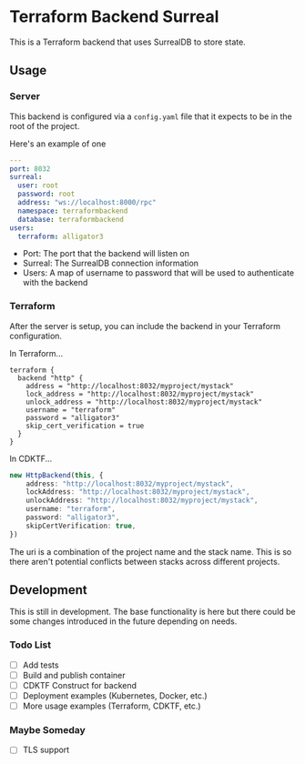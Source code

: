 # Terraform Backend Surreal
This is a Terraform backend that uses SurrealDB to store state.

## Usage
### Server
This backend is configured via a `config.yaml` file that it expects to be in the root of the project.

Here's an example of one
    
```yaml
---
port: 8032
surreal:
  user: root
  password: root
  address: "ws://localhost:8000/rpc"
  namespace: terraformbackend
  database: terraformbackend
users:
  terraform: alligator3
```

* Port: The port that the backend will listen on
* Surreal: The SurrealDB connection information
* Users: A map of username to password that will be used to authenticate with the backend

### Terraform
After the server is setup, you can include the backend in your Terraform configuration.

In Terraform...
```hcl
terraform {
  backend "http" {
    address = "http://localhost:8032/myproject/mystack"
    lock_address = "http://localhost:8032/myproject/mystack"
    unlock_address = "http://localhost:8032/myproject/mystack"
    username = "terraform"
    password = "alligator3"
    skip_cert_verification = true
  }
}
```

In CDKTF...
```typescript
new HttpBackend(this, {
    address: "http://localhost:8032/myproject/mystack",
    lockAddress: "http://localhost:8032/myproject/mystack",
    unlockAddress: "http://localhost:8032/myproject/mystack",
    username: "terraform",
    password: "alligator3",
    skipCertVerification: true,
})
```

The uri is a combination of the project name and the stack name. This is so there aren't potential conflicts between stacks across different projects.

## Development
This is still in development. The base functionality is here but there could be some changes introduced in the future depending on needs.

### Todo List
- [ ] Add tests
- [ ] Build and publish container
- [ ] CDKTF Construct for backend
- [ ] Deployment examples (Kubernetes, Docker, etc.)
- [ ] More usage examples (Terraform, CDKTF, etc.)

### Maybe Someday
- [ ] TLS support

